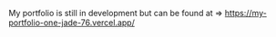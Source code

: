 My portfolio is still in development but can be found at => https://my-portfolio-one-jade-76.vercel.app/
